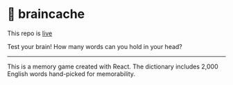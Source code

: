 # 🧠 braincache
This repo is [live](https://mangonaise.github.io/braincache/)

Test your brain! How many words can you hold in your head?

***

This is a memory game created with React. The dictionary includes 2,000 English words hand-picked for memorability.
